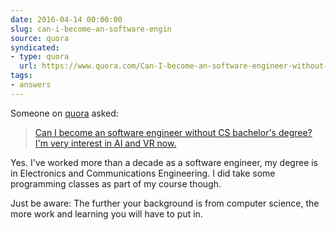 ```yaml
---
date: 2016-04-14 00:00:00
slug: can-i-become-an-software-engin
source: quora
syndicated:
- type: quora
  url: https://www.quora.com/Can-I-become-an-software-engineer-without-CS-bachelors-degree-Im-very-interest-in-AI-and-VR-now/answer/Roy-Tang
tags:
- answers
---
```


Someone on [quora](https://quora.com) asked:

> [Can I become an software engineer without CS bachelor's degree? I'm very interest in AI and VR now.](https://www.quora.com/Can-I-become-an-software-engineer-without-CS-bachelors-degree-Im-very-interest-in-AI-and-VR-now/answer/Roy-Tang)


Yes. I've worked more than a decade as a software engineer, my degree is in Electronics and Communications Engineering. I did take some programming classes as part of my course though.

Just be aware: The further your background is from computer science, the more work and learning you will have to put in.